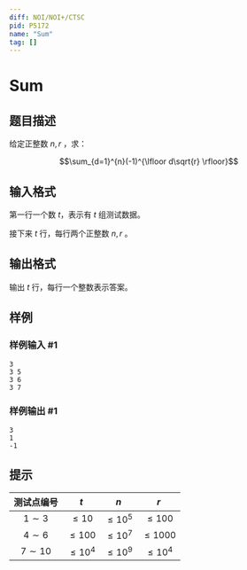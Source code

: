 ```yaml
---
diff: NOI/NOI+/CTSC
pid: P5172
name: "Sum"
tag: []
---
```

# Sum
## 题目描述

给定正整数 $n,\,r$ ，求：

$$\sum_{d=1}^{n}(-1)^{\lfloor d\sqrt{r} \rfloor}$$
## 输入格式

第一行一个数 $t$，表示有 $t$ 组测试数据。

接下来 $t$ 行，每行两个正整数 $n,\,r$ 。
## 输出格式

输出 $t$ 行，每行一个整数表示答案。
## 样例

### 样例输入 #1
```
3
3 5
3 6
3 7
```
### 样例输出 #1
```
3
1
-1
```
## 提示

|测试点编号|$t$|$n$|$r$| 
|:-:|:-:|:-:|:-:|    
|$1 \sim 3$|$\leqslant 10$|$\leqslant 10^5$|$\leqslant 100$|   
|$4 \sim 6$|$\leqslant 100$|$\leqslant 10^7$|$\leqslant 1000$|  
|$7 \sim 10$|$\leqslant 10^4$|$\leqslant 10^9$|$\leqslant 10^4$|
